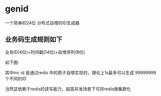 # genid

一个简单的24位 分布式自增的ID生成器

## 业务码生成规则如下

业务ID(4位)+时间戳(14位)+自增序列(8位)

如下图:

其中inc id  是通过redis 中的原子自增实现的，理论上1s最多可以生成 99999999 个不同的ID

当然这依赖于redis的读写能力，超高并发场景下可将redis做集群化

